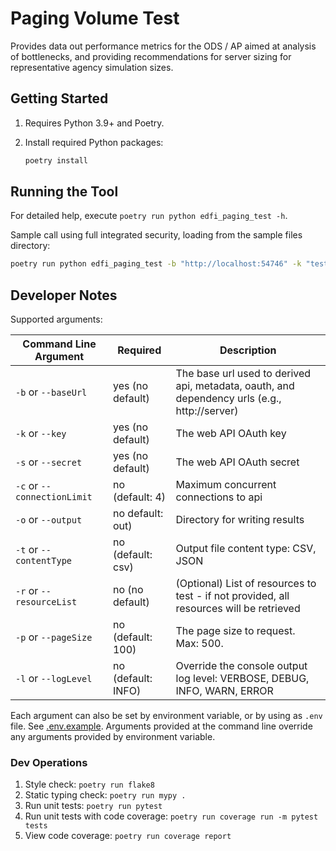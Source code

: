 # Paging Volume Test

Provides data out performance metrics for the ODS / AP aimed at analysis of
bottlenecks, and providing recommendations for server sizing for representative
agency simulation sizes.

## Getting Started

1. Requires Python 3.9+ and Poetry.
1. Install required Python packages:

   ```bash
   poetry install
   ```

## Running the Tool

For detailed help, execute `poetry run python edfi_paging_test -h`.

Sample call using full integrated security, loading from the sample files
directory:

```bash
poetry run python edfi_paging_test -b "http://localhost:54746" -k "testkey" -s "testsecret" -l "resource1" "resource2"
```

## Developer Notes

Supported arguments:

| Command Line Argument       | Required           | Description                                                                                   |
| --------------------------- | ------------------ | --------------------------------------------------------------------------------------------- |
| `-b` or `--baseUrl`         | yes (no default)   | ​The base url used to derived api, metadata, oauth, and dependency urls (e.g., http://server)  |
| `-k` or `--key`             | yes (no default)   | The web API OAuth key                                                                         |
| `-s` or `--secret`          | yes (no default)   | The web API OAuth secret                                                                      |
| `-c` or `--connectionLimit` | no (default: 4)    | Maximum concurrent connections to api                                                         |
| `-o` or `--output`          | no default: out)   | Directory for writing results                                                                 |
| `-t` or `--contentType`     | no (default: csv)  | Output file content type: CSV, JSON                                                           |
| `-r` or `--resourceList`    | no (no default)    | (Optional) List of resources to test  - if not provided, all resources will be retrieved      |
| `-p` or `--pageSize`        | no (default: 100)  | The page size to request. Max: 500.                                                           |
| `-l` or `--logLevel`        | no (default: INFO) | Override the console output log level: VERBOSE, DEBUG, INFO, WARN, ERROR                      |

Each argument can also be set by environment variable, or by using as `.env`
file. See [.env.example](edfi_paging_test/.env.example). Arguments provided at
the command line override any arguments provided by environment variable.

### Dev Operations

1. Style check: `poetry run flake8`
1. Static typing check: `poetry run mypy .`
1. Run unit tests: `poetry run pytest`
1. Run unit tests with code coverage: `poetry run coverage run -m pytest tests`
1. View code coverage: `poetry run coverage report`
